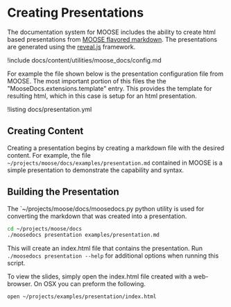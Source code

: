 # Creating Presentations

The documentation system for MOOSE includes the ability to create html based presentations from
[MOOSE flavored markdown](moose_markdown/index.md). The presentations are generated using the [reveal.js](http://lab.hakim.se/reveal-js/) framework.

!include docs/content/utilities/moose_docs/config.md

For example the file shown below is the presentation configuration file from MOOSE. The most important
portion of this files the the "MooseDocs.extensions.template" entry. This provides the template for
resulting html, which in this case is setup for an html presentation.

!listing docs/presentation.yml

## Creating Content

Creating a presentation begins by creating a markdown file with the desired content. For example, the file `~/projects/moose/docs/examples/presentation.md` contained in MOOSE is a simple presentation to demonstrate the capability and syntax.

## Building the Presentation

The `~/projects/moose/docs/moosedocs.py python utility is used for converting the markdown
that was created into a presentation.

```bash
cd ~/projects/moose/docs
./moosedocs presentation examples/presentation.md
```

This will create an index.html file that contains the presentation. Run `./moosedocs presentation --help` for additional options when running this
script.

To view the slides, simply open the index.html file created with a web-browser. On OSX you can preform the following.

```bash
open ~/projects/examples/presentation/index.html
```
